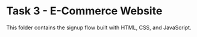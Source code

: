 # Task 3 - E-Commerce Website
This folder contains the signup flow built with HTML, CSS, and JavaScript.
